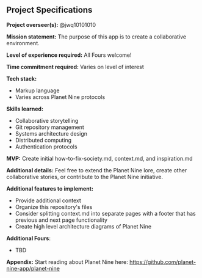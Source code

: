 ## Project Specifications

**Project overseer(s):** @jwq10101010

**Mission statement:** The purpose of this app is to create a collaborative environment.

**Level of experience required:** All Fours welcome!

**Time commitment required:** Varies on level of interest

**Tech stack:**
- Markup language
- Varies across Planet Nine protocols

**Skills learned:**
- Collaborative storytelling
- Git repository management
- Systems architecture design
- Distributed computing
- Authentication protocols

**MVP:** Create initial how-to-fix-society.md, context.md, and inspiration.md

**Additional details:** Feel free to extend the Planet Nine lore, create other collaborative stories, or contribute to the Planet Nine initiative.

**Additional features to implement:**
- Provide additional context
- Organize this repository's files
- Consider splitting context.md into separate pages with a footer that has previous and next page functionality
- Create high level architecture diagrams of Planet Nine

**Additional Fours**:
- TBD

**Appendix:**
Start reading about Planet Nine here:
https://github.com/planet-nine-app/planet-nine
